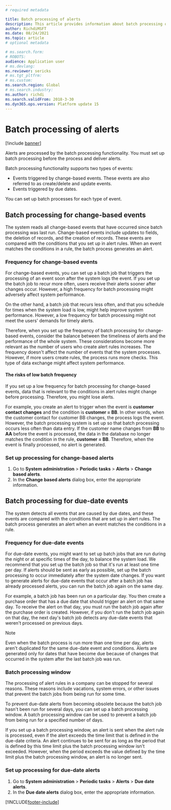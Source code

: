 ```yaml
---
# required metadata

title: Batch processing of alerts
description: This article provides information about batch processing of alerts.
author: RichdiMSFT
ms.date: 08/24/2021
ms.topic: article
# optional metadata

# ms.search.form:
# ROBOTS:
audience: Application user
# ms.devlang: 
ms.reviewer: sericks
# ms.tgt_pltfrm: 
# ms.custom:
ms.search.region: Global
# ms.search.industry:
ms.author: richdi
ms.search.validFrom: 2018-3-30 
ms.dyn365.ops.version: Platform update 15
---
```


# Batch processing of alerts

[!include [banner](../includes/banner.md)]

Alerts are processed by the batch processing functionality. You must set up batch processing before the process and deliver alerts.

Batch processing functionality supports two types of events:

- Events triggered by change-based events. These events are also referred to as create/delete and update events.
- Events triggered by due dates.

You can set up batch processes for each type of event.

## Batch processing for change-based events

The system reads all change-based events that have occurred since batch processing was last run. Change-based events include updates to fields, the deletion of records, and the creation of records. These events are compared with the conditions that you set up in alert rules. When an event matches the conditions in a rule, the batch process generates an alert.

### Frequency for change-based events

For change-based events, you can set up a batch job that triggers the processing of an event soon after the system logs the event. If you set up the batch job to recur more often, users receive their alerts sooner after changes occur. However, a high frequency for batch processing might adversely affect system performance.

On the other hand, a batch job that recurs less often, and that you schedule for times when the system load is low, might help improve system performance. However, a low frequency for batch processing might not meet the users' demands for timely alerts.

Therefore, when you set up the frequency of batch processing for change-based events, consider the balance between the timeliness of alerts and the performance of the whole system. These considerations become more relevant as the number of users who create alert rules increases. The frequency doesn't affect the number of events that the system processes. However, if more users create rules, the process runs more checks. This type of data exchange might affect system performance.

#### The risks of low batch frequency

If you set up a low frequency for batch processing for change-based events, data that is relevant to the conditions in alert rules might change before processing. Therefore, you might lose alerts.

For example, you create an alert to trigger when the event is **customer contact changes** and the condition is **customer = BB**. In other words, when the customer contact for customer BB changes, the process logs the event. However, the batch processing system is set up so that batch processing occurs less often than data entry. If the customer name changes from **BB** to **AA** before the event is processed, the data in the database no longer matches the condition in the rule, **customer = BB**. Therefore, when the event is finally processed, no alert is generated.

### Set up processing for change-based alerts

1. Go to **System administration** &gt; **Periodic tasks** &gt; **Alerts** &gt; **Change based alerts**.
2. In the **Change based alerts** dialog box, enter the appropriate information.

## Batch processing for due-date events

The system detects all events that are caused by due dates, and these events are compared with the conditions that are set up in alert rules. The batch process generates an alert when an event matches the conditions in a rule.

### Frequency for due-date events

For due-date events, you might want to set up batch jobs that are run during the night or at specific times of the day, to balance the system load. We recommend that you set up the batch job so that it's run at least one time per day. If alerts should be sent as early as possible, set up the batch processing to occur immediately after the system date changes. If you want to generate alerts for due-date events that occur after a batch job has already processed alerts, you can run the batch job again on the same day.

For example, a batch job has been run on a particular day. You then create a purchase order that has a due date that should trigger an alert on that same day. To receive the alert on that day, you must run the batch job again after the purchase order is created. However, if you don't run the batch job again on that day, the next day's batch job detects any due-date events that weren't processed on previous days.

> [!NOTE]
> Even when the batch process is run more than one time per day, alerts aren't duplicated for the same due-date event and conditions. Alerts are generated only for dates that have become due because of changes that occurred in the system after the last batch job was run.

### Batch processing window

The processing of alert rules in a company can be stopped for several reasons. These reasons include vacations, system errors, or other issues that prevent the batch jobs from being run for some time.

To prevent due-date alerts from becoming obsolete because the batch job hasn't been run for several days, you can set up a batch processing window. A batch processing window can be used to prevent a batch job from being run for a specified number of days.

If you set up a batch processing window, an alert is sent when the alert rule is processed, even if the alert exceeds the time limit that is defined in the due-date criteria. An alert continues to be sent for as long as the period that is defined by this time limit plus the batch processing window isn't exceeded. However, when the period exceeds the value defined by the time limit plus the batch processing window, an alert is no longer sent.

### Set up processing for due-date alerts

1. Go to **System administration** &gt; **Periodic tasks** &gt; **Alerts** &gt; **Due date alerts**.
2. In the **Due date alerts** dialog box, enter the appropriate information.


[!INCLUDE[footer-include](../../../includes/footer-banner.md)]
